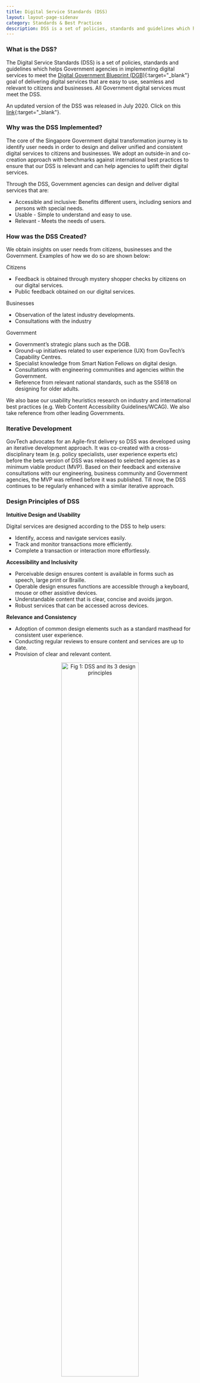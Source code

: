 ```yaml
---
title: Digital Service Standards (DSS)
layout: layout-page-sidenav
category: Standards & Best Practices
description: DSS is a set of policies, standards and guidelines which helps Government agencies in implementing digital services that are easy to use, seamless and relevant to citizens and businesses.
---
```


### What is the DSS?

The Digital Service Standards (DSS) is a set of policies, standards and guidelines which helps Government agencies in implementing digital services to meet the [Digital Government Blueprint (DGB)](https://www.tech.gov.sg/digital-government-blueprint/){:target="_blank"} goal of delivering digital services that are easy to use, seamless and relevant to citizens and businesses.  All Government digital services must meet the DSS. 

An updated version of the DSS was released in July 2020. Click on this [link](/assets/files/dss){:target="_blank"}.


### Why was the DSS Implemented?

The core of the Singapore Government digital transformation journey is to identify user needs in order to design and deliver unified and consistent digital services to citizens and businesses. We adopt an outside-in and co-creation approach with benchmarks against international best practices to ensure that our DSS is relevant and can help agencies to uplift their digital services. 

Through the DSS, Government agencies can design and deliver digital services that are:

- Accessible and inclusive: Benefits different users, including seniors and persons with special needs.
- Usable - Simple to understand and easy to use.
- Relevant - Meets the needs of users.


### How was the DSS Created?

We obtain insights on user needs from citizens, businesses and the Government. Examples of how we do so are shown below:

Citizens
- Feedback is obtained through mystery shopper checks by citizens on our digital services.
- Public feedback obtained on our digital services.

Businesses 
- Observation of the latest industry developments.
- Consultations with the industry

Government
- Government’s strategic plans such as the DGB. 
- Ground-up initiatives related to user experience (UX) from GovTech’s Capability Centres.
- Specialist knowledge from Smart Nation Fellows on digital design.
- Consultations with engineering communities and agencies within the Government. 
- Reference from relevant national standards, such as the SS618 on designing for older adults.

We also base our usability heuristics research on industry and international best practices (e.g. Web Content Accessibility Guidelines/WCAG).  We also take reference from other leading Governments.

### Iterative Development

GovTech advocates for an Agile-first delivery so DSS was developed using an iterative development approach.  It was co-created with a cross-disciplinary team (e.g. policy specialists, user experience experts etc) before the beta version of DSS was released to selected agencies as a minimum viable product (MVP).  Based on their feedback and extensive consultations with our engineering, business community and Government agencies, the MVP was refined before it was published.  Till now, the DSS continues to be regularly enhanced with a similar iterative approach.  

### Design Principles of DSS

**Intuitive Design and Usability**

Digital services are designed according to the DSS to help users:
- Identify, access and navigate services easily.
- Track and monitor transactions more efficiently.
- Complete a transaction or interaction more effortlessly.

**Accessibility and Inclusivity**

-	Perceivable design ensures content is available in forms such as speech, large print or Braille.
-	Operable design ensures functions are accessible through a keyboard, mouse or other assistive devices.
-	Understandable content that is clear, concise and avoids jargon.
-	Robust services that can be accessed across devices.

**Relevance and Consistency**

-	Adoption of common design elements such as a standard masthead for consistent user experience.
-	Conducting regular reviews to ensure content and services are up to date.
-	Provision of clear and relevant content.

<figure style="text-align: center">
  <img
    src="/assets/img/guidelines/Fig 1 DSS and its 3 design principles.png" width="70%" height="70%" 
    alt="Fig 1: DSS and its 3 design principles"
  />
  <figcaption>Fig 1: DSS and its 3 design principles</figcaption>
</figure>

### DSS in Government Digital Services

An example of the Digital Service that has embraced DSS in its delivery is the LifeSg app (previously known as Moments of Life).  It was conceptualised in June 2017 to develop a tool that can consolidate citizen-facing services delivered by different Government agencies onto a single platform.  Its first release in June 2018 focused on the very beginning of a citizen's journey, which was childbirth.  It allowed birth registrations, access to baby’s immunisation records, navigation of healthcare and childcare options eligible for benefits, and application of the [Baby Bonus Scheme](https://www.babybonus.msf.gov.sg/){:target="_blank"} (a government programme aimed at alleviating the financial costs of parenthood).  Since then, the app has been enhanced to support other critical moments of life, such as ageing and caregiving.  The overarching goal for LifeSG has evolved to provide a suite of digital solutions for citizens well-being that covers critical moments "from the cradle to grave."

### Usability Checks to improve Government Digital Services with DSS

Usability Checks (UC) are conducted periodically by independent citizens and businesses to ‘mystery-shop’ and check on the usability and accessibility of Government digital services when benchmarked against DSS.  From the UC, key learning points are also curated for our agencies to further improve on their digital services.  

An example is the “Usability Top 10 Tips for Mobile Apps” which is curated from a recently completed UC on mobile applications in Mar 2021:


<figure style="text-align: center">
  <img
    src="/assets/img/guidelines/Fig 2 Usability Top 10 tips for mobile apps part 1.png" width="10%" height="10%" 
    alt="Fig 2: Usability Top 10 tips for mobile apps part 1"
  />
</figure>
<figure style="text-align: center">
  <img
    src="/assets/img/guidelines/Fig 2 Usability Top 10 tips for mobile apps part 2.png" width="70%" height="70%" 
    alt="Fig 2: Usability Top 10 tips for mobile apps part 2"
  />
</figure>
<figure style="text-align: center">
  <img
    src="/assets/img/guidelines/Fig 2 Usability Top 10 tips for mobile apps part 3.png" width="70%" height="70%" 
    alt="Fig 2: Usability Top 10 tips for mobile apps part 3s"
  />
  <figcaption>Fig 2: Usability Top 10 tips for mobile apps part 3</figcaption>
</figure>
